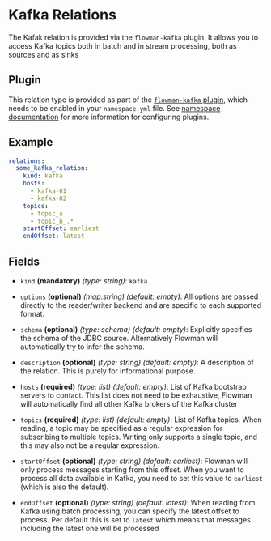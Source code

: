 # Kafka Relations

The Kafak relation is provided via the `flowman-kafka` plugin. It allows you to access Kafka topics both in batch
and in stream processing, both as sources and as sinks

## Plugin

This relation type is provided as part of the [`flowman-kafka` plugin](../../plugins/kafka.md), which needs to be enabled in your
`namespace.yml` file. See [namespace documentation](../namespace.md) for more information for configuring plugins.

## Example

```yaml
relations:
  some_kafka_relation:
    kind: kafka
    hosts: 
      - kafka-01
      - kafka-02
    topics:
      - topic_a
      - topic_b_.*
    startOffset: earliest
    endOffset: latest
```


## Fields
* `kind` **(mandatory)** *(type: string)*: `kafka`

* `options` **(optional)** *(map:string)* *(default: empty)*:
  All options are passed directly to the reader/writer backend and are specific to each
  supported format.

* `schema` **(optional)** *(type: schema)* *(default: empty)*:
  Explicitly specifies the schema of the JDBC source. Alternatively Flowman will automatically
  try to infer the schema.

* `description` **(optional)** *(type: string)* *(default: empty)*:
  A description of the relation. This is purely for informational purpose.

* `hosts` **(required)** *(type: list)* *(default: empty)*:
List of Kafka bootstrap servers to contact. This list does not need to be exhaustive, Flowman will automatically find 
  all  other Kafka brokers of the Kafka cluster

* `topics` **(required)** *(type: list)* *(default: empty)*:
  List of Kafka topics. When reading, a topic may be specified as a regular expression for subscribing to multiple 
  topics. Writing only supports a single topic, and this may also not be a regular expression.

* `startOffset` **(optional)** *(type: string)* *(default: earliest)*:
 Flowman will only process messages starting from this offset. When you want to process all data available in Kafka,
  you need to set this value to `earliest` (which is also the default).

* `endOffset` **(optional)** *(type: string)* *(default: latest)*:
 When reading from Kafka using batch processing, you can specify the latest offset to process. Per default this is set
  to `latest` which means that messages including the latest one will be processed

